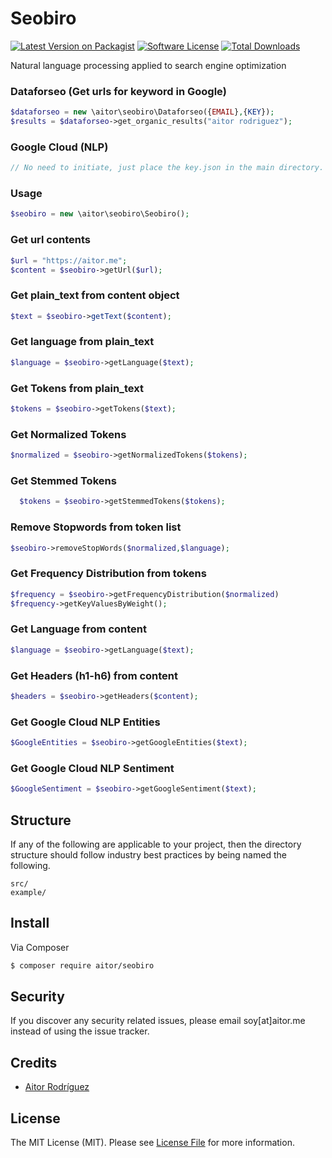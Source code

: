 # Seobiro

[![Latest Version on Packagist][ico-version]][link-packagist]
[![Software License][ico-license]](LICENSE.md)
[![Total Downloads][ico-downloads]][link-downloads]



Natural language processing applied to search engine optimization

### Dataforseo (Get urls for keyword in Google)
```php
$dataforseo = new \aitor\seobiro\Dataforseo({EMAIL},{KEY});
$results = $dataforseo->get_organic_results("aitor rodriguez");
```

### Google Cloud (NLP)
```php
// No need to initiate, just place the key.json in the main directory.
```


### Usage
```php
$seobiro = new \aitor\seobiro\Seobiro();
```

### Get url contents
```php
$url = "https://aitor.me";
$content = $seobiro->getUrl($url);
```

### Get plain_text from content object
```php
$text = $seobiro->getText($content);
```

### Get language from plain_text
```php
$language = $seobiro->getLanguage($text);
```

### Get Tokens from plain_text
```php
$tokens = $seobiro->getTokens($text);
```

### Get Normalized Tokens
```php
$normalized = $seobiro->getNormalizedTokens($tokens);
```

### Get Stemmed Tokens
```php
  $tokens = $seobiro->getStemmedTokens($tokens);
```

### Remove Stopwords from token list
```php
$seobiro->removeStopWords($normalized,$language);
```

### Get Frequency Distribution from tokens
```php
$frequency = $seobiro->getFrequencyDistribution($normalized)
$frequency->getKeyValuesByWeight();
```

### Get Language from content
```php
$language = $seobiro->getLanguage($text);
```

### Get Headers (h1-h6) from content
```php
$headers = $seobiro->getHeaders($content);
```

### Get Google Cloud NLP Entities
```php
$GoogleEntities = $seobiro->getGoogleEntities($text);
```

### Get Google Cloud NLP Sentiment
```php
$GoogleSentiment = $seobiro->getGoogleSentiment($text);
```



## Structure

If any of the following are applicable to your project, then the directory structure should follow industry best practices by being named the following.

```
src/        
example/
```


## Install

Via Composer

``` bash
$ composer require aitor/seobiro
```


## Security

If you discover any security related issues, please email soy[at]aitor.me instead of using the issue tracker.

## Credits

- [Aitor Rodríguez](https://aitor.me)

## License

The MIT License (MIT). Please see [License File](LICENSE.md) for more information.

[ico-version]: https://img.shields.io/packagist/v/aitor/seobiro.svg?style=flat-square
[ico-license]: https://img.shields.io/badge/license-MIT-brightgreen.svg?style=flat-square
[ico-travis]: https://img.shields.io/travis/aitor/seobiro/master.svg?style=flat-square
[ico-scrutinizer]: https://img.shields.io/scrutinizer/coverage/g/aitor/seobiro.svg?style=flat-square
[ico-code-quality]: https://img.shields.io/scrutinizer/g/aitor/seobiro.svg?style=flat-square
[ico-downloads]: https://img.shields.io/packagist/dt/aitor/seobiro.svg?style=flat-square

[link-packagist]: https://packagist.org/packages/aitor/seobiro
[link-travis]: https://travis-ci.org/aitor/seobiro
[link-scrutinizer]: https://scrutinizer-ci.com/g/aitor/seobiro/code-structure
[link-code-quality]: https://scrutinizer-ci.com/g/aitor/seobiro
[link-downloads]: https://packagist.org/packages/aitor/seobiro
[link-author]: https://github.com/:author_username
[link-contributors]: ../../contributors

